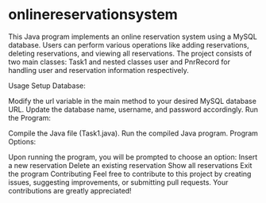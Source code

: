 # onlinereservationsystem

 
This Java program implements an online reservation system using a MySQL database. Users can perform various operations like adding reservations, deleting reservations, and viewing all reservations. The project consists of two main classes: Task1 and nested classes user and PnrRecord for handling user and reservation information respectively.

Usage
Setup Database:

Modify the url variable in the main method to your desired MySQL database URL.
Update the database name, username, and password accordingly.
Run the Program:

Compile the Java file (Task1.java).
Run the compiled Java program.
Program Options:

Upon running the program, you will be prompted to choose an option:
Insert a new reservation
Delete an existing reservation
Show all reservations
Exit the program
Contributing
Feel free to contribute to this project by creating issues, suggesting improvements, or submitting pull requests. Your contributions are greatly appreciated!
